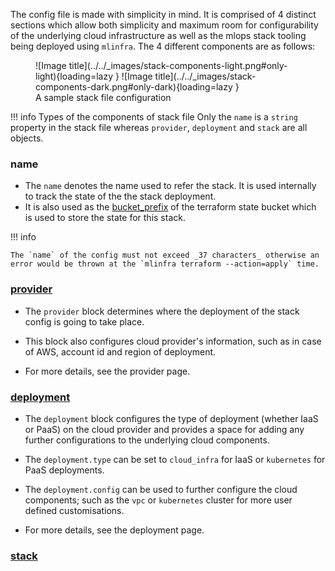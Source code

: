 The config file is made with simplicity in mind. It is comprised of 4 distinct sections which allow both simplicity and maximum room for configurability of the underlying cloud infrastructure as well as the mlops stack tooling being deployed using `mlinfra`. The 4 different components are as follows:


<figure markdown>
  ![Image title](../../_images/stack-components-light.png#only-light){loading=lazy }
  ![Image title](../../_images/stack-components-dark.png#only-dark){loading=lazy }
  <figcaption>A sample stack file configuration</figcaption>
</figure>

!!! info Types of the components of stack file
    Only the `name` is a `string` property in the stack file whereas `provider`, `deployment` and `stack` are all objects.

### name

- The `name` denotes the name used to refer the stack. It is used internally to track the state of the the stack deployment.
- It is also used as the [bucket_prefix](https://registry.terraform.io/providers/hashicorp/aws/latest/docs/resources/s3_bucket#bucket_prefix) of the terraform state bucket which is used to store the state for this stack.

!!! info

    The `name` of the config must not exceed _37 characters_ otherwise an error would be thrown at the `mlinfra terraform --action=apply` time.

### [provider](provider.md)

- The `provider` block determines where the deployment of the stack config is going to take place.
- This block also configures cloud provider's information, such as in case of AWS, account id and region of deployment.

- For more details, see the provider page.

### [deployment](deployment.md)

- The `deployment` block configures the type of deployment (whether IaaS or PaaS) on the cloud provider and provides a space for adding any further configurations to the underlying cloud components.
- The `deployment.type` can be set to `cloud_infra` for IaaS or `kubernetes` for PaaS deployments.
- The `deployment.config` can be used to further configure the cloud components; such as the `vpc` or `kubernetes` cluster for more user defined customisations.

- For more details, see the deployment page.

### [stack](stack.md)
